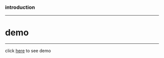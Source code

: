 
### introduction

---

# demo
---

click [here](https://almousaz.github.io/progress-step-repo/) to see demo

